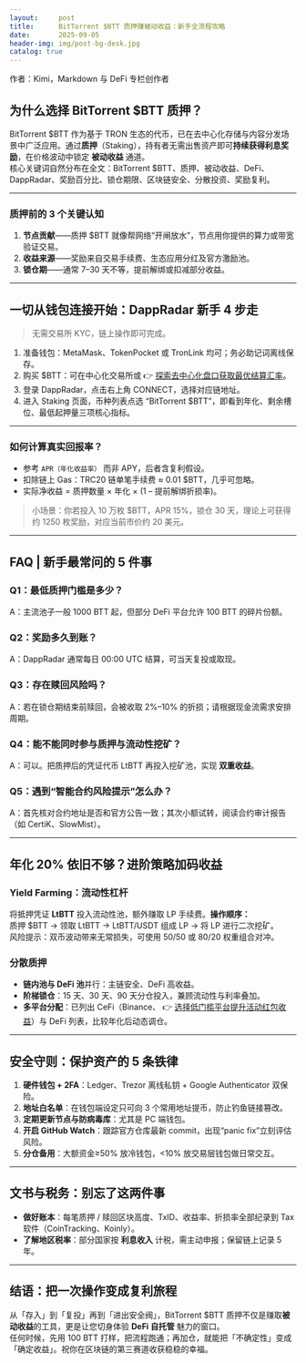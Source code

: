 ```yaml
---
layout:     post
title:      BitTorrent $BTT 质押赚被动收益：新手全流程攻略
date:       2025-09-05
header-img: img/post-bg-desk.jpg
catalog: true
---
```


作者：Kimi，Markdown 与 DeFi 专栏创作者

## 为什么选择 BitTorrent $BTT 质押？

BitTorrent $BTT 作为基于 TRON 生态的代币，已在去中心化存储与内容分发场景中广泛应用。通过**质押**（Staking），持有者无需出售资产即可**持续获得利息奖励**，在价格波动中锁定 **被动收益** 通道。  
核心关键词自然分布在全文：BitTorrent $BTT、质押、被动收益、DeFi、DappRadar、奖励百分比、锁仓期限、区块链安全、分散投资、奖励复利。

---

### 质押前的 3 个关键认知

1. **节点贡献**——质押 $BTT 就像帮网络“开闸放水”，节点用你提供的算力或带宽验证交易。  
2. **收益来源**——奖励来自交易手续费、生态应用分红及官方激励池。  
3. **锁仓期**——通常 7–30 天不等，提前解绑或扣减部分收益。

---

## 一切从钱包连接开始：DappRadar 新手 4 步走

> 无需交易所 KYC，链上操作即可完成。

1. 准备钱包：MetaMask、TokenPocket 或 TronLink 均可；务必助记词离线保存。  
2. 购买 $BTT：可在中心化交易所或 👉 [探索去中心化盘口获取最优结算汇率](https://okxdog.com/)。  
3. 登录 DappRadar，点击右上角 CONNECT，选择对应链地址。  
4. 进入 Staking 页面，币种列表点选 “BitTorrent $BTT”，即看到年化、剩余槽位、最低起押量三项核心指标。

---

### 如何计算真实回报率？

- 参考 `APR（年化收益率）` 而非 APY，后者含复利假设。  
- 扣除链上 Gas：TRC20 链单笔手续费 ≈ 0.01 $BTT，几乎可忽略。  
- 实际净收益 = 质押数量 × 年化 × (1 – 提前解绑折损率)。  

> 小场景：你若投入 10 万枚 $BTT，APR 15%，锁仓 30 天，理论上可获得约 1250 枚奖励，对应当前市价约 20 美元。

---

## FAQ | 新手最常问的 5 件事

### Q1：最低质押门槛是多少？  
A：主流池子一般 1000 BTT 起，但部分 DeFi 平台允许 100 BTT 的碎片份额。

### Q2：奖励多久到账？  
A：DappRadar 通常每日 00:00 UTC 结算，可当天复投或取现。

### Q3：存在赎回风险吗？  
A：若在锁仓期结束前赎回，会被收取 2%–10% 的折损；请根据现金流需求安排周期。

### Q4：能不能同时参与质押与流动性挖矿？  
A：可以。把质押后的凭证代币 LtBTT 再投入挖矿池，实现 **双重收益**。

### Q5：遇到“智能合约风险提示”怎么办？  
A：首先核对合约地址是否和官方公告一致；其次小额试转，阅读合约审计报告（如 CertiK、SlowMist）。

---

## 年化 20% 依旧不够？进阶策略加码收益

### Yield Farming：流动性杠杆

将抵押凭证 **LtBTT** 投入流动性池，额外赚取 LP 手续费。**操作顺序：**  
质押 $BTT → 领取 LtBTT → LtBTT/USDT 组成 LP → 将 LP 进行二次挖矿。  
风险提示：双币波动带来无常损失，可使用 50/50 或 80/20 权重组合对冲。

### 分散质押

- **链内池与 DeFi 池**并行：主链安全、DeFi 高收益。  
- **阶梯锁仓**：15 天、30 天、90 天分仓投入，兼顾流动性与利率叠加。  
- **多平台分配**：已列出 CeFi（Binance、 👉 [选择低门槛平台提升活动红包收益](https://okxdog.com/)）与 DeFi 列表，比较年化后动态调仓。

---

## 安全守则：保护资产的 5 条铁律

1. **硬件钱包 + 2FA**：Ledger、Trezor 离线私钥 + Google Authenticator 双保险。  
2. **地址白名单**：在钱包端设定只可向 3 个常用地址提币，防止钓鱼链接篡改。  
3. **定期更新节点与防病毒库**：尤其是 PC 端钱包。  
4. **开启 GitHub Watch**：跟踪官方仓库最新 commit，出现“panic fix”立刻评估风险。  
5. **分仓备用**：大额资金≥50% 放冷钱包，<10% 放交易层钱包做日常交互。

---

## 文书与税务：别忘了这两件事

- **做好账本**：每笔质押 / 赎回区块高度、TxID、收益率、折损率全部纪录到 Tax 软件（CoinTracking、Koinly）。  
- **了解地区税率**：部分国家按 **利息收入** 计税，需主动申报；保留链上记录 5 年。

---

## 结语：把一次操作变成复利旅程

从「存入」到「复投」再到「进出安全阀」，BitTorrent $BTT 质押不仅是赚取**被动收益**的工具，更是让您切身体验 **DeFi 自托管** 魅力的窗口。  
任何时候，先用 100 BTT 打样，把流程跑通；再加仓，就能把「不确定性」变成「确定收益」。祝你在区块链的第三赛道收获稳稳的幸福。